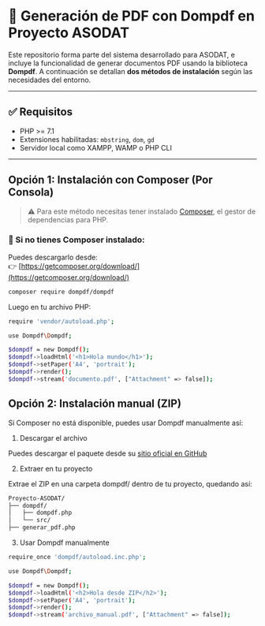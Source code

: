 # 📄 Generación de PDF con Dompdf en Proyecto ASODAT

Este repositorio forma parte del sistema desarrollado para ASODAT, e incluye la funcionalidad de generar documentos PDF usando la biblioteca **Dompdf**. A continuación se detallan **dos métodos de instalación** según las necesidades del entorno.

---

## ✅ Requisitos

- PHP >= 7.1
- Extensiones habilitadas: `mbstring`, `dom`, `gd`
- Servidor local como XAMPP, WAMP o PHP CLI

---

## Opción 1: Instalación con Composer (Por Consola)

> ⚠️ Para este método necesitas tener instalado [Composer](https://getcomposer.org/), el gestor de dependencias para PHP.

### 🔹 Si no tienes Composer instalado:

Puedes descargarlo desde:  
👉 [https://getcomposer.org/download/](https://getcomposer.org/download/)


```bash
composer require dompdf/dompdf
```

Luego en tu archivo PHP:

```bash
require 'vendor/autoload.php';
```

```bash
use Dompdf\Dompdf;

$dompdf = new Dompdf();
$dompdf->loadHtml('<h1>Hola mundo</h1>');
$dompdf->setPaper('A4', 'portrait');
$dompdf->render();
$dompdf->stream('documento.pdf', ["Attachment" => false]);
```

## Opción 2: Instalación manual (ZIP)

Si Composer no está disponible, puedes usar Dompdf manualmente así:

1. Descargar el archivo

Puedes descargar el paquete desde su [sitio oficial en GitHub](https://github.com/dompdf/dompdf/releases) 

2. Extraer en tu proyecto

Extrae el ZIP en una carpeta dompdf/ dentro de tu proyecto, quedando así:

```bash
Proyecto-ASODAT/
├── dompdf/
│   ├── dompdf.php
│   └── src/
├── generar_pdf.php
```

3. Usar Dompdf manualmente

```bash
require_once 'dompdf/autoload.inc.php';

use Dompdf\Dompdf;

$dompdf = new Dompdf();
$dompdf->loadHtml('<h2>Hola desde ZIP</h2>');
$dompdf->setPaper('A4', 'portrait');
$dompdf->render();
$dompdf->stream('archivo_manual.pdf', ["Attachment" => false]);
```
